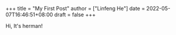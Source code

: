 +++
title = "My First Post"
author = ["Linfeng  He"]
date = 2022-05-07T16:46:51+08:00
draft = false
+++

Hi, It's herman!
